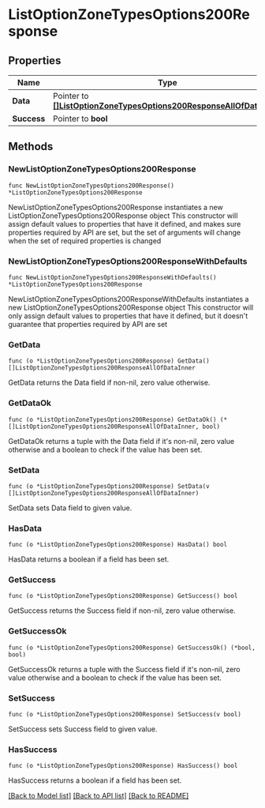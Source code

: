 # ListOptionZoneTypesOptions200Response

## Properties

Name | Type | Description | Notes
------------ | ------------- | ------------- | -------------
**Data** | Pointer to [**[]ListOptionZoneTypesOptions200ResponseAllOfDataInner**](ListOptionZoneTypesOptions200ResponseAllOfDataInner.md) |  | [optional] 
**Success** | Pointer to **bool** |  | [optional] 

## Methods

### NewListOptionZoneTypesOptions200Response

`func NewListOptionZoneTypesOptions200Response() *ListOptionZoneTypesOptions200Response`

NewListOptionZoneTypesOptions200Response instantiates a new ListOptionZoneTypesOptions200Response object
This constructor will assign default values to properties that have it defined,
and makes sure properties required by API are set, but the set of arguments
will change when the set of required properties is changed

### NewListOptionZoneTypesOptions200ResponseWithDefaults

`func NewListOptionZoneTypesOptions200ResponseWithDefaults() *ListOptionZoneTypesOptions200Response`

NewListOptionZoneTypesOptions200ResponseWithDefaults instantiates a new ListOptionZoneTypesOptions200Response object
This constructor will only assign default values to properties that have it defined,
but it doesn't guarantee that properties required by API are set

### GetData

`func (o *ListOptionZoneTypesOptions200Response) GetData() []ListOptionZoneTypesOptions200ResponseAllOfDataInner`

GetData returns the Data field if non-nil, zero value otherwise.

### GetDataOk

`func (o *ListOptionZoneTypesOptions200Response) GetDataOk() (*[]ListOptionZoneTypesOptions200ResponseAllOfDataInner, bool)`

GetDataOk returns a tuple with the Data field if it's non-nil, zero value otherwise
and a boolean to check if the value has been set.

### SetData

`func (o *ListOptionZoneTypesOptions200Response) SetData(v []ListOptionZoneTypesOptions200ResponseAllOfDataInner)`

SetData sets Data field to given value.

### HasData

`func (o *ListOptionZoneTypesOptions200Response) HasData() bool`

HasData returns a boolean if a field has been set.

### GetSuccess

`func (o *ListOptionZoneTypesOptions200Response) GetSuccess() bool`

GetSuccess returns the Success field if non-nil, zero value otherwise.

### GetSuccessOk

`func (o *ListOptionZoneTypesOptions200Response) GetSuccessOk() (*bool, bool)`

GetSuccessOk returns a tuple with the Success field if it's non-nil, zero value otherwise
and a boolean to check if the value has been set.

### SetSuccess

`func (o *ListOptionZoneTypesOptions200Response) SetSuccess(v bool)`

SetSuccess sets Success field to given value.

### HasSuccess

`func (o *ListOptionZoneTypesOptions200Response) HasSuccess() bool`

HasSuccess returns a boolean if a field has been set.


[[Back to Model list]](../README.md#documentation-for-models) [[Back to API list]](../README.md#documentation-for-api-endpoints) [[Back to README]](../README.md)


